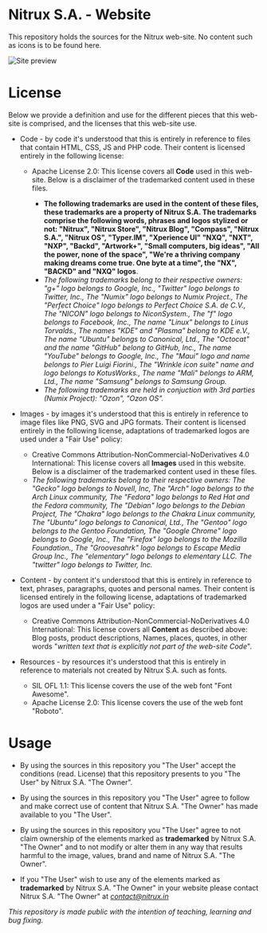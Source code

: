 Nitrux S.A. - Website
==============

This repository holds the sources for the Nitrux web-site. No content such as icons is to be found here.

![Site preview](http://i.imgur.com/VTs0IFw.png "Nitrux S.A. web-site")

License
==============

Below we provide a definition and use for the different pieces that this web-site is comprised, and the licenses that this web-site use.

* Code - by code it's understood that this is entirely in reference to files that contain HTML, CSS, JS and PHP code. Their content is licensed entirely in the following license:

    * Apache License 2.0: This license covers all **Code** used in this web-site. Below is a disclaimer of the trademarked content used in these files.
    
        * **The following trademarks are used in the content of these files, these trademarks are a property of Nitrux S.A. The trademarks comprise the following words, phrases and logos stylized or not: "Nitrux", "Nitrux Store", "Nitrux Blog", "Compass",  "Nitrux S.A.", "Nitrux OS", "Typer.IM", "Xperience UI" "NXQ", "NXT", "NXP", "Backd", "Artwork+", "Small computers, big ideas", "All the power, none of the space", "We're a thriving company making dreams come true. One byte at a time", the "NX", "BACKD" and "NXQ" logos**. 
        * *The following trademarks belong to their respective owners: "g+" logo belongs to Google, Inc., "Twitter" logo belongs to Twitter, Inc., The "Numix" logo belongs to Numix Project., The "Perfect Choice" logo belongs to Perfect Choice S.A. de C.V., The "NICON" logo belongs to NiconSystem., The "f" logo belongs to Facebook, Inc., The name "Linux" belongs to Linus Torvalds., The names "KDE" and "Plasma" belong to KDE e.V., The name "Ubuntu" belongs to Canonical, Ltd., The "Octocat" and the name "GitHub" belong to GitHub, Inc., The name "YouTube" belongs to Google, Inc., The "Maui" logo and name belongs to Pier Luigi Fiorini., The "Wrinkle icon suite" name and logo belongs to KotusWorks., The name "Mali" belongs to ARM, Ltd., The name "Samsung" belongs to Samsung Group.*
        * *The following trademarks are held in conjuction with 3rd parties (Numix Project): "Ozon", "Ozon OS".*

* Images - by images it's understood that this is entirely in reference to image files like PNG, SVG and JPG formats. Their content is licensed entirely in the following license, adaptations of trademarked logos are used under a "Fair Use" policy:

    * Creative Commons Attribution-NonCommercial-NoDerivatives 4.0 International: This license covers all **Images** used in this website. Below is a disclaimer of the trademarked content used in these files.
    * *The following trademarks belong to their respective owners: The "Gecko" logo belongs to Novell, Inc, The "Arch" logo belongs to the Arch Linux community, The "Fedora" logo belongs to Red Hat and the Fedora community, The "Debian" logo belongs to the Debian Project, The "Chakra" logo belongs to the Chakra Linux community, The "Ubuntu" logo belongs to Canonical, Ltd., The "Gentoo" logo belongs to the Gentoo Foundation, The "Google Chrome" logo belongs to Google, Inc., The "Firefox" logo belongs to the Mozilla Foundation., The "Groovesahrk" logo belongs to Escape Media Group Inc., The "elementary" logo belongs to elementary LLC. The "twitter" logo belongs to Twitter, Inc.*
    
* Content - by content it's understood that this is entirely in reference to text, phrases, paragraphs, quotes and personal names. Their content is licensed entirely in the following license, adaptations of trademarked logos are used under a "Fair Use" policy:

    * Creative Commons Attribution-NonCommercial-NoDerivatives 4.0 International: This license covers all **Content** as described above: Blog posts, product descriptions, Names, places, quotes, in other words "*written text that is explicitly not part of the web-site Code*".

* Resources - by resources it's understood that this is entirely in reference to materials not created by Nitrux S.A. such as fonts.

    * SIL OFL 1.1: This license covers the use of the web font "Font Awesome".
    * Apache License 2.0: This license covers the use of the web font "Roboto".

Usage
==============

* By using the sources in this repository you  "The User" accept the conditions (read. License) that this repository presents to you "The User" by Nitrux S.A. "The Owner".

* By using the sources in this repository you "The User"  agree to follow and make correct use of content that Nitrux S.A. "The Owner" has made available to you "The User".

* By using the sources in this repository you "The User" agree to not claim ownership of the elements marked as **trademarked** by Nitrux S.A. "The Owner" and to not modify or alter them in any way that results harmful to the image, values, brand and name of Nitrux S.A. "The Owner".

* If you "The User" wish to use any of the elements marked as **trademarked** by Nitrux S.A. "The Owner" in your website please contact Nitrux S.A. "The Owner" at *contact@nitrux.in*


*This repository is made public with the intention of teaching, learning and bug fixing.*

